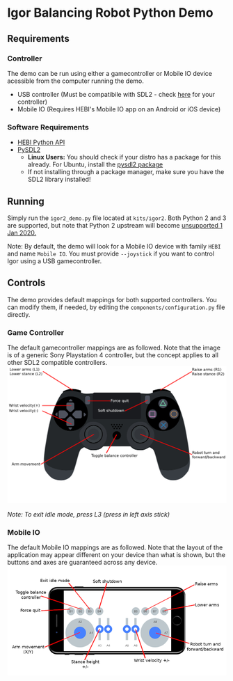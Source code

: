 # Igor Balancing Robot Python Demo

## Requirements

### Controller

The demo can be run using either a gamecontroller or Mobile IO device acessible from the computer running the demo.

* USB controller (Must be compatibile with SDL2 - check [here](https://github.com/gabomdq/SDL_GameControllerDB/blob/master/gamecontrollerdb.txt) for your controller)
* Mobile IO (Requires HEBI's Mobile IO app on an Android or iOS device)

### Software Requirements 
* [HEBI Python API](https://pypi.org/project/hebi-py/)
* [PySDL2](https://pypi.org/project/PySDL2/)
  * **Linux Users:** You should check if your distro has a package for this already. For Ubuntu, install the [pysdl2 package](https://launchpad.net/ubuntu/+source/pysdl2)
  * If not installing through a package manager, make sure you have the SDL2 library installed!

## Running

Simply run the `igor2_demo.py` file located at `kits/igor2`. Both Python 2 and 3 are supported, but note that Python 2 upstream will become [unsupported 1 Jan 2020.](https://pythonclock.org/)

Note: By default, the demo will look for a Mobile IO device with family `HEBI` and name `Mobile IO`. You must provide `--joystick` if you want to control Igor using a USB gamecontroller.

## Controls

The demo provides default mappings for both supported controllers. You can modify them, if needed, by editing the `components/configuration.py` file directly.

### Game Controller

The default gamecontroller mappings are as followed. Note that the image is of a generic Sony Playstation 4 controller, but the concept applies to all other SDL2 compatible controllers.
![ps4 igor](resources/ps4_igor.png)

*Note: To exit idle mode, press L3 (press in left axis stick)*

### Mobile IO

The default Mobile IO mappings are as followed. Note that the layout of the application may appear different on your device than what is shown, but the buttons and axes are guaranteed across any device.
![mobile io igor](resources/mobile_io_igor.png)
